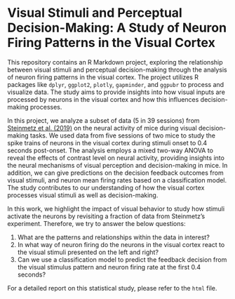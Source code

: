 # Visual Stimuli and Perceptual Decision-Making: A Study of Neuron Firing Patterns in the Visual Cortex

This repository contains an R Markdown project, exploring the relationship between visual stimuli and perceptual decision-making through the analysis of neuron firing patterns in the visual cortex. The project utilizes R packages like `dplyr`, `ggplot2`, `plotly`, `gapminder`, and `ggpubr` to process and visualize data. The study aims to provide insights into how visual inputs are processed by neurons in the visual cortex and how this influences decision-making processes.

In this project, we analyze a subset of data (5 in 39 sessions) from [Steinmetz et al. (2019)](https://www.nature.com/articles/s41586-019-1787-x) on the neural activity of mice during visual decision-making tasks. We used data from five sessions of two mice to study the spike trains of neurons in the visual cortex during stimuli onset to 0.4 seconds post-onset. The analysis employs a mixed two-way ANOVA to reveal the effects of contrast level on neural activity, providing insights into the neural mechanisms of visual perception and decision-making in mice. In addition, we can give predictions on the decision feedback outcomes from visual stimuli, and neuron mean firing rates based on a classification model. The study contributes to our understanding of how the visual cortex processes visual stimuli as well as decision-making.

In this work, we highlight the impact of visual behavior to study how stimuli activate the neurons by revisiting a fraction of data from Steinmetz’s experiment. Therefore, we try to answer the below questions:

1. What are the patterns and relationships within the data in interest?
2. In what way of neuron firing do the neurons in the visual cortex react to the visual stimuli presented on the left and right?
3. Can we use a classification model to predict the feedback decision from the visual stimulus pattern and neuron firing rate at the first 0.4 seconds?

For a detailed report on this statistical study, please refer to the `html` file.
